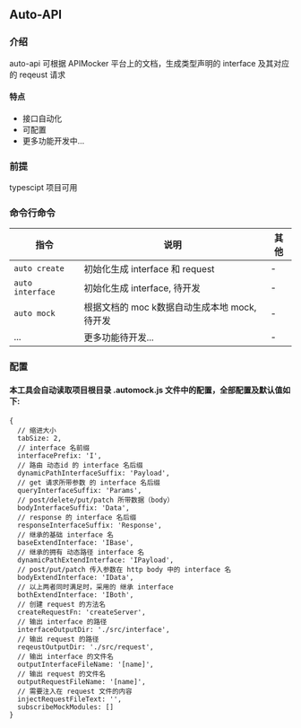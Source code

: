 ## Auto-API
### 介绍
auto-api 可根据 APIMocker 平台上的文档，生成类型声明的 interface 及其对应的 reqeust 请求

#### 特点
  - 接口自动化
  - 可配置
  - 更多功能开发中...
### 前提
typescipt 项目可用

### 命令行命令
| 指令             | 说明                                         | 其他 |
| ---------------- | -------------------------------------------- | ---- |
| `auto create`    | 初始化生成 interface 和 request              | -    |
| `auto interface` | 初始化生成 interface, 待开发                 | -    |
| `auto mock`      | 根据文档的 moc k数据自动生成本地 mock,待开发 | -    |
| ...              | 更多功能待开发...                            | -    |


### 配置
#### 本工具会自动读取项目根目录 .automock.js 文件中的配置，全部配置及默认值如下:

```
{
  // 缩进大小
  tabSize: 2,
  // interface 名前缀
  interfacePrefix: 'I',
  // 路由 动态id 的 interface 名后缀
  dynamicPathInterfaceSuffix: 'Payload',
  // get 请求所带参数 的 interface 名后缀
  queryInterfaceSuffix: 'Params',
  // post/delete/put/patch 所带数据（body）
  bodyInterfaceSuffix: 'Data',
  // response 的 interface 名后缀
  responseInterfaceSuffix: 'Response',
  // 继承的基础 interface 名
  baseExtendInterface: 'IBase',
  // 继承的拥有 动态路径 interface 名
  dynamicPathExtendInterface: 'IPayload',
  // post/put/patch 传入参数在 http body 中的 interface 名
  bodyExtendInterface: 'IData',
  // 以上两者同时满足时，采用的 继承 interface
  bothExtendInterface: 'IBoth',
  // 创建 request 的方法名
  createRequestFn: 'createServer',
  // 输出 interface 的路径
  interfaceOutputDir: './src/interface',
  // 输出 request 的路径
  reqeustOutputDir: './src/request',
  // 输出 interface 的文件名
  outputInterfaceFileName: '[name]',
  // 输出 request 的文件名
  outputRequestFileName: '[name]',
  // 需要注入在 request 文件的内容
  injectRequestFileText: '',
  subscribeMockModules: []
}

```